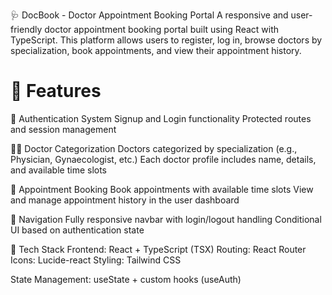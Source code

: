 🩺 DocBook - Doctor Appointment Booking Portal
A responsive and user-friendly doctor appointment booking portal built using React with TypeScript. This platform allows users to register, log in, browse doctors by specialization, book appointments, and view their appointment history.

🔧 Features
=======================================================
🔐 Authentication System
Signup and Login functionality
Protected routes and session management

🧑‍⚕️ Doctor Categorization
Doctors categorized by specialization (e.g., Physician, Gynaecologist, etc.)
Each doctor profile includes name, details, and available time slots

📅 Appointment Booking
Book appointments with available time slots
View and manage appointment history in the user dashboard

🧭 Navigation
Fully responsive navbar with login/logout handling
Conditional UI based on authentication state

📁 Tech Stack
Frontend: React + TypeScript (TSX)
Routing: React Router
Icons: Lucide-react
Styling: Tailwind CSS

State Management: useState + custom hooks (useAuth)
